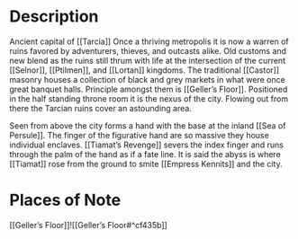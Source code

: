 # Description
Ancient capital of [[Tarcia]]
Once a thriving metropolis it is now a warren of ruins favored by adventurers, thieves, and outcasts alike. Old customs and new blend as the ruins still thrum with life at the intersection of the current [[Selnor]], [[Ptilmen]], and [[Lortan]] kingdoms. The traditional [[Castor]] masonry houses a collection of black and grey markets in what were once great banquet halls. Principle amongst them is [[Geller’s Floor]]. Positioned in the half standing throne room it is the nexus of the city. Flowing out from there the Tarcian ruins cover an astounding area.

Seen from above the city forms a hand with the base at the inland [[Sea of Persule]]. The finger of the figurative hand are so massive they house individual enclaves. [[Tiamat’s Revenge]] severs the index finger and runs through the palm of the hand as if a fate line. It is said the abyss is where [[Tiamat]] rose from the ground to smite [[Empress Kennits]] and the city.

# Places of Note
[[Geller’s Floor]]![[Geller’s Floor#^cf435b]]
